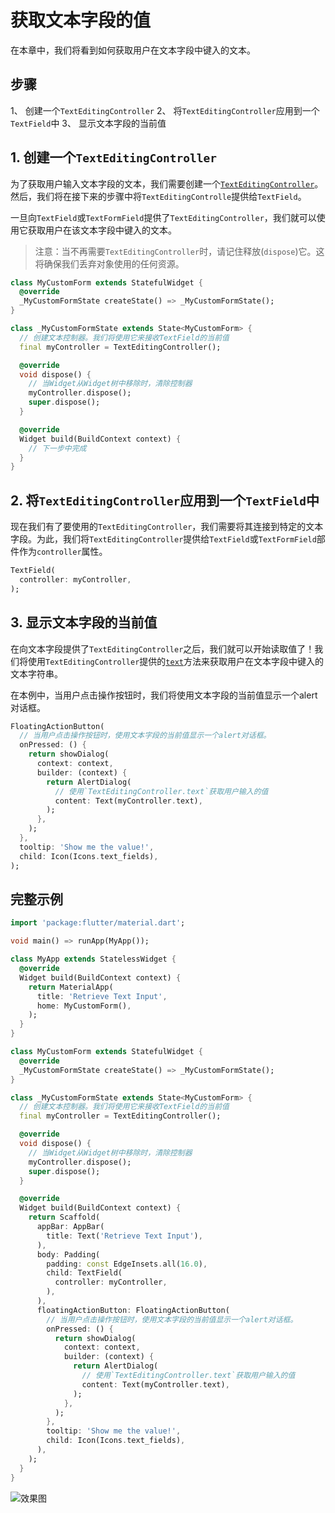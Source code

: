 # 获取文本字段的值

在本章中，我们将看到如何获取用户在文本字段中键入的文本。

## 步骤

1、 创建一个`TextEditingController`
2、 将`TextEditingController`应用到一个`TextField`中
3、 显示文本字段的当前值

## 1. 创建一个`TextEditingController`

为了获取用户输入文本字段的文本，我们需要创建一个[`TextEditingController`](https://docs.flutter.io/flutter/widgets/TextEditingController-class.html)。然后，我们将在接下来的步骤中将`TextEditingControlle`提供给`TextField`。

一旦向`TextField`或`TextFormField`提供了`TextEditingController`，我们就可以使用它获取用户在该文本字段中键入的文本。

> 注意：当不再需要`TextEditingController`时，请记住释放(`dispose`)它。这将确保我们丢弃对象使用的任何资源。

```dart
class MyCustomForm extends StatefulWidget {
  @override
  _MyCustomFormState createState() => _MyCustomFormState();
}

class _MyCustomFormState extends State<MyCustomForm> {
  // 创建文本控制器。我们将使用它来接收TextField的当前值
  final myController = TextEditingController();

  @override
  void dispose() {
    // 当Widget从Widget树中移除时，清除控制器
    myController.dispose();
    super.dispose();
  }

  @override
  Widget build(BuildContext context) {
    // 下一步中完成
  }
}
```

## 2. 将`TextEditingController`应用到一个`TextField`中

现在我们有了要使用的`TextEditingController`，我们需要将其连接到特定的文本字段。为此，我们将`TextEditingController`提供给`TextField`或`TextFormField`部件作为`controller`属性。

```dart
TextField(
  controller: myController,
);
```

## 3. 显示文本字段的当前值

在向文本字段提供了`TextEditingController`之后，我们就可以开始读取值了！我们将使用`TextEditingController`提供的[`text`](https://docs.flutter.io/flutter/widgets/TextEditingController/text.html)方法来获取用户在文本字段中键入的文本字符串。

在本例中，当用户点击操作按钮时，我们将使用文本字段的当前值显示一个alert对话框。

```dart
FloatingActionButton(
  // 当用户点击操作按钮时，使用文本字段的当前值显示一个alert对话框。
  onPressed: () {
    return showDialog(
      context: context,
      builder: (context) {
        return AlertDialog(
          // 使用`TextEditingController.text`获取用户输入的值
          content: Text(myController.text),
        );
      },
    );
  },
  tooltip: 'Show me the value!',
  child: Icon(Icons.text_fields),
);
```

## 完整示例

```dart
import 'package:flutter/material.dart';

void main() => runApp(MyApp());

class MyApp extends StatelessWidget {
  @override
  Widget build(BuildContext context) {
    return MaterialApp(
      title: 'Retrieve Text Input',
      home: MyCustomForm(),
    );
  }
}

class MyCustomForm extends StatefulWidget {
  @override
  _MyCustomFormState createState() => _MyCustomFormState();
}

class _MyCustomFormState extends State<MyCustomForm> {
  // 创建文本控制器。我们将使用它来接收TextField的当前值
  final myController = TextEditingController();

  @override
  void dispose() {
    // 当Widget从Widget树中移除时，清除控制器
    myController.dispose();
    super.dispose();
  }

  @override
  Widget build(BuildContext context) {
    return Scaffold(
      appBar: AppBar(
        title: Text('Retrieve Text Input'),
      ),
      body: Padding(
        padding: const EdgeInsets.all(16.0),
        child: TextField(
          controller: myController,
        ),
      ),
      floatingActionButton: FloatingActionButton(
        // 当用户点击操作按钮时，使用文本字段的当前值显示一个alert对话框。
        onPressed: () {
          return showDialog(
            context: context,
            builder: (context) {
              return AlertDialog(
                // 使用`TextEditingController.text`获取用户输入的值
                content: Text(myController.text),
              );
            },
          );
        },
        tooltip: 'Show me the value!',
        child: Icon(Icons.text_fields),
      ),
    );
  }
}
```

![效果图](https://flutter.io/images/cookbook/retrieve-input.gif)
